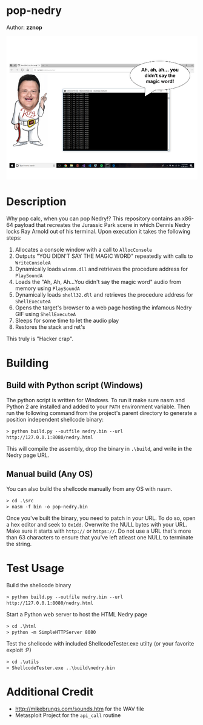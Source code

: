 # pop-nedry
Author: **zznop**

![alt text](screenshots/screenshot.png)

# Description
Why pop calc, when you can pop Nedry!? This repository contains an x86-64 payload that recreates the Jurassic Park scene in which Dennis Nedry locks Ray Arnold out of his terminal. Upon execution it takes the following steps:
1. Allocates a console window with a call to `AllocConsole`
2. Outputs "YOU DIDN'T SAY THE MAGIC WORD" repeatedly with calls to `WriteConsoleA`
3. Dynamically loads `winmm.dll` and retrieves the procedure address for `PlaySoundA`
4. Loads the "Ah, Ah, Ah...You didn't say the magic word" audio from memory using `PlaySoundA`
5. Dynamically loads `shell32.dll` and retrieves the procedure address for `ShellExecuteA`
6. Opens the target's browser to a web page hosting the infamous Nedry GIF using `ShellExecuteA`
7. Sleeps for some time to let the audio play
8. Restores the stack and ret's

This truly is "Hacker crap".

# Building

## Build with Python script (Windows)
The python script is written for Windows. To run it make sure nasm and Python 2 are installed and added to your `PATH` environment variable. Then run the following command from the project's parent directory to generate a position independent shellcode binary:
```
> python build.py --outfile nedry.bin --url http://127.0.0.1:8080/nedry.html
```
This will compile the assembly, drop the binary in `.\build`, and write in the Nedry page URL.

## Manual build (Any OS)
You can also build the shellcode manually from any OS with nasm.
```
> cd .\src
> nasm -f bin -o pop-nedry.bin 
```
Once you've built the binary, you need to patch in your URL. To do so, open a hex editor and seek to `0x1dd`. Overwrite the NULL bytes with your URL. Make sure it starts with `http://` or `https://`. Do not use a URL that's more than 63 characters to ensure that you've left atleast one NULL to terminate the string.

# Test Usage
Build the shellcode binary
```
> python build.py --outfile nedry.bin --url http://127.0.0.1:8080/nedry.html
```

Start a Python web server to host the HTML Nedry page
```
> cd .\html
> python -m SimpleHTTPServer 8080
```

Test the shellcode with included ShellcodeTester.exe utilty (or your favorite exploit :P)
```
> cd .\utils
> ShellcodeTester.exe ..\build\nedry.bin
```

# Additional Credit
* http://mikebrungs.com/sounds.htm for the WAV file
* Metasploit Project for the `api_call` routine
